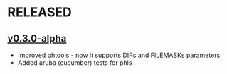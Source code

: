 # RELEASED

## [v0.3.0-alpha](https://github.com/andrewbiz/phtools/compare/v0.3.0-alpha...v0.2.4)

* Improved phtools - now it supports DIRs and FILEMASKs parameters
* Added aruba (cucumber) tests for phls

